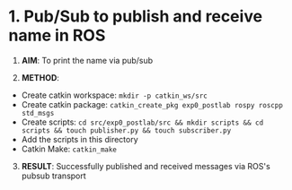 <h1> 1. Pub/Sub to publish and receive name in ROS </h1>

1. **AIM**: To print the name via pub/sub

2. **METHOD**: 
  - Create catkin workspace: `mkdir -p catkin_ws/src`
  - Create catkin package: `catkin_create_pkg exp0_postlab rospy roscpp std_msgs`
  - Create scripts: `cd src/exp0_postlab/src && mkdir scripts && cd scripts && touch publisher.py && touch subscriber.py`
  - Add the scripts in this directory
  - Catkin Make: `catkin_make`

3. **RESULT**: Successfully published and received messages via ROS's pubsub transport

